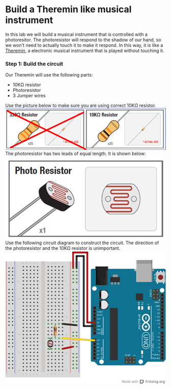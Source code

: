 # Build a Theremin like musical instrument
In this lab we will build a musical instrument that is controlled with a photoresitor. The photoresistor will respond to the shadow of our hand, so we won't need to actually touch it to make it respond. In this way, it is like a [Theremin](https://en.wikipedia.org/wiki/Theremin), a electronic musical instrument that is played without touching it.
### Step 1: Build the circuit
Our Theremin will use the following parts:
- 10KΩ resistor
- Photoresistor
- 3 Jumper wires   

Use the picture below to make sure you are using correct 10KΩ resistor.   
![](Theremin1.png)   
The photoresistor has two leads of equal length. It is shown below:   
![](Theremin2.png)    
Use the following circuit diagram to construct the circuit. The direction of the photoresistor and the 10KΩ resistor is unimportant.   
![](Theremin3.png)
